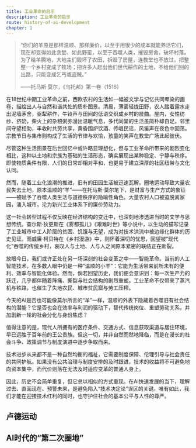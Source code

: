 ```yaml
---
title: 工业革命的启示
description: 工业革命的启示
route: history-of-ai-development
chapter: 1
---
```


> “你们的羊原是那样温顺、那样廉价，以至于用很少的成本就能养活它们，现在却变得如此贪婪、如此野蛮，以至于吞噬人类，摧毁房舍，破坏村落。为了给羊腾地，大地主们毁坏了农田，拆毁了房屋，连教堂也不放过，把整整一个乡村变成了牧场；把许多人赶出他们世代耕作的土地，不给他们别的出路，只能变成乞丐或盗贼。”
>
> ——托马斯·莫尔，《乌托邦》第一卷（1516）

在18世纪中期工业革命之前，西欧农村的生活如一幅被文学与记忆共同晕染的画卷，描绘出人与自然和谐共处的质朴图景。清晨，薄雾轻拢田野，农人踏着露水走出泥墙茅舍，驱犁耕作，牛铃声与田间的低语交织成乡村的晨曲。屋内，女性纺纱、挤奶，柴火上的杂粮粥弥漫出温暖气息，多代同堂的生活虽简朴却自足。邻里间守望相助，丰收时共劳共享，黄昏围炉饮酒、传唱民谣，风笛声在夜色中回荡。宗教节日与集市则构成了生活的节律与欢愉，孩童的笑声在教堂广场此起彼伏。

尽管这种生活图景在后世回忆中或许略显理想化，但与工业革命所带来的剧烈变化相比，这种以土地和宗族为基础的生活形态，确实展现出某种稳定、宁静与秩序。即使物质条件有限，人们的日常却相对平和，也更易于建立深厚的社区纽带与文化认同。

然而，随着工业化浪潮的推进，旧有的田园生活被迅速瓦解。圈地运动导致大量农民失去土地，原本温顺的“羊”——在托马斯·莫尔笔下，是财富与生产方式的象征——被赋予了吞噬人类生活与道德秩序的隐喻性角色。大量农村人口被迫脱离家园，涌入城市，沦为新兴工业体系下的廉价劳动力。

这一社会转型过程不仅反映在经济结构的变迁中，也深刻地渗透进当时的文学与思想传统。查尔斯·狄更斯在《雾都孤儿》《艰难时世》等小说中，以生动的描写记录了工业城市中工人阶层的贫困、饥饿与无望，成为对技术洪流中被边缘化群体的历史见证。而威廉·柯贝特在《乡村漫游》中，则怀着深切的忧思，回望被“现代化”吞噬的传统乡村，哀叹人与土地、人与人之间原本紧密的联结正在断裂。

放眼今日，我们或许正处在另一场深刻的社会变革之中——智能革命。当前的人工智能技术，在多数人眼中仍是一种“温顺的小羊”：它能为生活带来前所未有的便利、效率与智能化体验。然而，倘若回望历史，我们便会意识到：每一次生产力的跃迁，几乎都伴随着阵痛、撕裂与社会结构的剧烈重塑。工业革命不仅带来了蒸汽机与铁路，也催生了失地农民、城市贫民窟与劳工压榨。

今天的AI是否也可能像莫尔所言的“羊”一样，温顺的外表下隐藏着吞噬旧有社会结构的潜能？它是否也会在效率与利润的驱动下，替代传统岗位、重塑劳动关系，并加剧新一轮的社会分化与身份焦虑？

值得注意的是，现代人所拥有的医疗条件、交通方式、信息获取渠道与居住环境，早已远胜于百年前的王公贵族。但这一切，并非自然而然地降临，而是在漫长的社会斗争、政策调节与制度演进中逐步争取而来。

技术进步从来都不是一种自然均衡的福祉，它需要制度保障、伦理引导与社会责任的共同护航。如果没有公共治理与制度安排的及时跟进，技术的收益将不可避免地向资本集中，而代价则落在无法及时适应变革的普通人身上。

因此，历史不会简单重复，但它总以相似的方式重现。在AI快速发展的当下，理解过去、直面现在、预警未来，是避免陷入“技术决定论”误区的关键。唯有如此，我们才能在迎接技术红利的同时，也守护住社会的基本公平与人性的尊严。

## 卢德运动



## AI时代的“第二次圈地”
